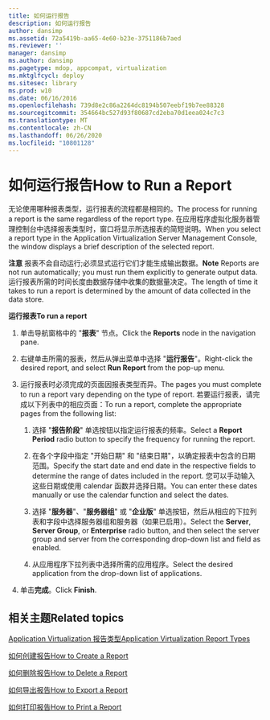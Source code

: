 ```yaml
---
title: 如何运行报告
description: 如何运行报告
author: dansimp
ms.assetid: 72a5419b-aa65-4e60-b23e-3751186b7aed
ms.reviewer: ''
manager: dansimp
ms.author: dansimp
ms.pagetype: mdop, appcompat, virtualization
ms.mktglfcycl: deploy
ms.sitesec: library
ms.prod: w10
ms.date: 06/16/2016
ms.openlocfilehash: 739d8e2c86a2264dc8194b507eebf19b7ee88328
ms.sourcegitcommit: 354664bc527d93f80687cd2eba70d1eea024c7c3
ms.translationtype: MT
ms.contentlocale: zh-CN
ms.lasthandoff: 06/26/2020
ms.locfileid: "10801128"
---
```

# <span data-ttu-id="f83c4-103">如何运行报告</span><span class="sxs-lookup"><span data-stu-id="f83c4-103">How to Run a Report</span></span>


<span data-ttu-id="f83c4-104">无论使用哪种报表类型，运行报表的流程都是相同的。</span><span class="sxs-lookup"><span data-stu-id="f83c4-104">The process for running a report is the same regardless of the report type.</span></span> <span data-ttu-id="f83c4-105">在应用程序虚拟化服务器管理控制台中选择报表类型时，窗口将显示所选报表的简短说明。</span><span class="sxs-lookup"><span data-stu-id="f83c4-105">When you select a report type in the Application Virtualization Server Management Console, the window displays a brief description of the selected report.</span></span>

<span data-ttu-id="f83c4-106">**注意** 报表不会自动运行;必须显式运行它们才能生成输出数据。</span><span class="sxs-lookup"><span data-stu-id="f83c4-106">**Note** Reports are not run automatically; you must run them explicitly to generate output data.</span></span> <span data-ttu-id="f83c4-107">运行报表所需的时间长度由数据存储中收集的数据量决定。</span><span class="sxs-lookup"><span data-stu-id="f83c4-107">The length of time it takes to run a report is determined by the amount of data collected in the data store.</span></span>

 

**<span data-ttu-id="f83c4-108">运行报表</span><span class="sxs-lookup"><span data-stu-id="f83c4-108">To run a report</span></span>**

1.  <span data-ttu-id="f83c4-109">单击导航窗格中的 "**报表**" 节点。</span><span class="sxs-lookup"><span data-stu-id="f83c4-109">Click the **Reports** node in the navigation pane.</span></span>

2.  <span data-ttu-id="f83c4-110">右键单击所需的报表，然后从弹出菜单中选择 "**运行报告**"。</span><span class="sxs-lookup"><span data-stu-id="f83c4-110">Right-click the desired report, and select **Run Report** from the pop-up menu.</span></span>

3.  <span data-ttu-id="f83c4-111">运行报表时必须完成的页面因报表类型而异。</span><span class="sxs-lookup"><span data-stu-id="f83c4-111">The pages you must complete to run a report vary depending on the type of report.</span></span> <span data-ttu-id="f83c4-112">若要运行报表，请完成以下列表中的相应页面：</span><span class="sxs-lookup"><span data-stu-id="f83c4-112">To run a report, complete the appropriate pages from the following list:</span></span>

    1.  <span data-ttu-id="f83c4-113">选择 "**报告阶段**" 单选按钮以指定运行报表的频率。</span><span class="sxs-lookup"><span data-stu-id="f83c4-113">Select a **Report Period** radio button to specify the frequency for running the report.</span></span>

    2.  <span data-ttu-id="f83c4-114">在各个字段中指定 "开始日期" 和 "结束日期"，以确定报表中包含的日期范围。</span><span class="sxs-lookup"><span data-stu-id="f83c4-114">Specify the start date and end date in the respective fields to determine the range of dates included in the report.</span></span> <span data-ttu-id="f83c4-115">您可以手动输入这些日期或使用 calendar 函数并选择日期。</span><span class="sxs-lookup"><span data-stu-id="f83c4-115">You can enter these dates manually or use the calendar function and select the dates.</span></span>

    3.  <span data-ttu-id="f83c4-116">选择 "**服务器**"、"**服务器组**" 或 "**企业版**" 单选按钮，然后从相应的下拉列表和字段中选择服务器组和服务器（如果已启用）。</span><span class="sxs-lookup"><span data-stu-id="f83c4-116">Select the **Server**, **Server Group**, or **Enterprise** radio button, and then select the server group and server from the corresponding drop-down list and field as enabled.</span></span>

    4.  <span data-ttu-id="f83c4-117">从应用程序下拉列表中选择所需的应用程序。</span><span class="sxs-lookup"><span data-stu-id="f83c4-117">Select the desired application from the drop-down list of applications.</span></span>

4.  <span data-ttu-id="f83c4-118">单击**完成**。</span><span class="sxs-lookup"><span data-stu-id="f83c4-118">Click **Finish**.</span></span>

## <span data-ttu-id="f83c4-119">相关主题</span><span class="sxs-lookup"><span data-stu-id="f83c4-119">Related topics</span></span>


[<span data-ttu-id="f83c4-120">Application Virtualization 报告类型</span><span class="sxs-lookup"><span data-stu-id="f83c4-120">Application Virtualization Report Types</span></span>](application-virtualization-report-types.md)

[<span data-ttu-id="f83c4-121">如何创建报告</span><span class="sxs-lookup"><span data-stu-id="f83c4-121">How to Create a Report</span></span>](how-to-create-a-reportserver.md)

[<span data-ttu-id="f83c4-122">如何删除报告</span><span class="sxs-lookup"><span data-stu-id="f83c4-122">How to Delete a Report</span></span>](how-to-delete-a-reportserver.md)

[<span data-ttu-id="f83c4-123">如何导出报告</span><span class="sxs-lookup"><span data-stu-id="f83c4-123">How to Export a Report</span></span>](how-to-export-a-reportserver.md)

[<span data-ttu-id="f83c4-124">如何打印报告</span><span class="sxs-lookup"><span data-stu-id="f83c4-124">How to Print a Report</span></span>](how-to-print-a-reportserver.md)

 

 





